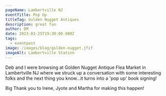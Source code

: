 ```yaml
---
pageName: Lambertville NJ
eventTitle: Pop Up
titleTag: Golden Nugget Antiques
description: great fun
author: DM
date: 2023-03-25T19:30:00.000Z
tags:
  - eventpost
image: /images/blog/golden-nugget.jfif
imageAlt: Lambertville Station
---
```

D﻿eb and I were browsing at Golden Nugget Antique Flea Market in Lambertville NJ where we struck up a conversation with some interesting folks and the next thing you know...it turns into a 'pop up' book signing!

B﻿ig Thank you to Irene, Jyote and Martha for making this happen!